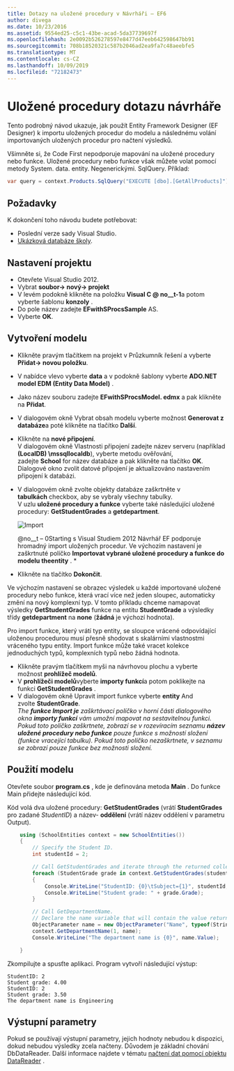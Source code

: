 ```yaml
---
title: Dotazy na uložené procedury v Návrháři – EF6
author: divega
ms.date: 10/23/2016
ms.assetid: 9554ed25-c5c1-43be-acad-5da37739697f
ms.openlocfilehash: 2e0092b526278597e8477d47eeb642598647bb91
ms.sourcegitcommit: 708b18520321c587b2046ad2ea9fa7c48aeebfe5
ms.translationtype: MT
ms.contentlocale: cs-CZ
ms.lasthandoff: 10/09/2019
ms.locfileid: "72182473"
---
```

# <a name="designer-query-stored-procedures"></a>Uložené procedury dotazu návrháře
Tento podrobný návod ukazuje, jak použít Entity Framework Designer (EF Designer) k importu uložených procedur do modelu a následnému volání importovaných uložených procedur pro načtení výsledků. 

Všimněte si, že Code First nepodporuje mapování na uložené procedury nebo funkce. Uložené procedury nebo funkce však můžete volat pomocí metody System. data. entity. Negenerickými. SqlQuery. Příklad:
``` csharp
var query = context.Products.SqlQuery("EXECUTE [dbo].[GetAllProducts]")`;
```

## <a name="prerequisites"></a>Požadavky

K dokončení toho návodu budete potřebovat:

- Poslední verze sady Visual Studio.
- [Ukázková databáze školy](~/ef6/resources/school-database.md).

## <a name="set-up-the-project"></a>Nastavení projektu

-   Otevřete Visual Studio 2012.
-   Vybrat **soubor-&gt; nový-&gt; projekt**
-   V levém podokně klikněte na položku **Visual C @ no__t-1**a potom vyberte šablonu **konzoly** .
-   Do pole název zadejte **EFwithSProcsSample** AS.
-   Vyberte **OK**.

## <a name="create-a-model"></a>Vytvoření modelu

-   Klikněte pravým tlačítkem na projekt v Průzkumník řešení a vyberte **Přidat-&gt; novou položku**.
-   V nabídce vlevo vyberte **data** a v podokně šablony vyberte **ADO.NET model EDM (Entity Data Model)** .
-   Jako název souboru zadejte **EFwithSProcsModel. edmx** a pak klikněte na **Přidat**.
-   V dialogovém okně Vybrat obsah modelu vyberte možnost **Generovat z databáze**a poté klikněte na tlačítko **Další**.
-   Klikněte na **nové připojení**.  
    V dialogovém okně Vlastnosti připojení zadejte název serveru (například **(LocalDB) \\mssqllocaldb**), vyberte metodu ověřování, zadejte **School** for název databáze a pak klikněte na tlačítko **OK**.  
    Dialogové okno zvolit datové připojení je aktualizováno nastavením připojení k databázi.
-   V dialogovém okně zvolte objekty databáze zaškrtněte v **tabulkách** checkbox, aby se vybraly všechny tabulky.  
    V uzlu **uložené procedury a funkce** vyberte také následující uložené procedury: **GetStudentGrades** a **getdepartment**. 

    ![Import](~/ef6/media/import.jpg)

    @no__t – 0Starting s Visual Studiem 2012 Návrhář EF podporuje hromadný import uložených procedur. Ve výchozím nastavení je zaškrtnuté políčko **Importovat vybrané uložené procedury a funkce do modelu theentity** . *
-   Klikněte na tlačítko **Dokončit**.

Ve výchozím nastavení se obrazec výsledek u každé importované uložené procedury nebo funkce, která vrací více než jeden sloupec, automaticky změní na nový komplexní typ. V tomto příkladu chceme namapovat výsledky **GetStudentGrades** funkce na entitu **StudentGrade** a výsledky třídy **getdepartment** na **none** (**žádná** je výchozí hodnota).

Pro import funkce, který vrátí typ entity, se sloupce vrácené odpovídající uloženou procedurou musí přesně shodovat s skalárními vlastnostmi vráceného typu entity. Import funkce může také vracet kolekce jednoduchých typů, komplexních typů nebo žádná hodnota.

-   Klikněte pravým tlačítkem myši na návrhovou plochu a vyberte možnost **prohlížeč modelů**.
-   V **prohlížeči modelů**vyberte **importy funkcí**a potom poklikejte na funkci **GetStudentGrades** .
-   V dialogovém okně Upravit import funkce vyberte **entity** And zvolte **StudentGrade**.  
    *The **funkce Import je** zaškrtávací políčko v horní části dialogového okna **importy funkcí** vám umožní mapovat na sestavitelnou funkci. Pokud toto políčko zaškrtnete, zobrazí se v rozevíracím seznamu **název uložené procedury nebo funkce** pouze funkce s možností složení (funkce vracející tabulku). Pokud toto políčko nezaškrtnete, v seznamu se zobrazí pouze funkce bez možnosti složení.*

## <a name="use-the-model"></a>Použití modelu

Otevřete soubor **program.cs** , kde je definována metoda **Main** . Do funkce Main přidejte následující kód.

Kód volá dva uložené procedury: **GetStudentGrades** (vrátí **StudentGrades** pro zadané *StudentID*) a název- **oddělení** (vrátí název oddělení v parametru Output).  

``` csharp
    using (SchoolEntities context = new SchoolEntities())
    {
        // Specify the Student ID.
        int studentId = 2;

        // Call GetStudentGrades and iterate through the returned collection.
        foreach (StudentGrade grade in context.GetStudentGrades(studentId))
        {
            Console.WriteLine("StudentID: {0}\tSubject={1}", studentId, grade.Subject);
            Console.WriteLine("Student grade: " + grade.Grade);
        }

        // Call GetDepartmentName.
        // Declare the name variable that will contain the value returned by the output parameter.
        ObjectParameter name = new ObjectParameter("Name", typeof(String));
        context.GetDepartmentName(1, name);
        Console.WriteLine("The department name is {0}", name.Value);

    }
```

Zkompilujte a spusťte aplikaci. Program vytvoří následující výstup:

```console
StudentID: 2
Student grade: 4.00
StudentID: 2
Student grade: 3.50
The department name is Engineering
```

<a name="output-parameters"></a>Výstupní parametry
-----------------

Pokud se používají výstupní parametry, jejich hodnoty nebudou k dispozici, dokud nebudou výsledky zcela načteny. Důvodem je základní chování DbDataReader. Další informace najdete v tématu [načtení dat pomocí objektu DataReader](https://go.microsoft.com/fwlink/?LinkID=398589) .
